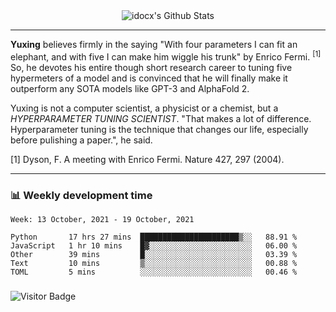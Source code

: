 <div align="center">
    <img align="center" src="https://github-readme-stats.vercel.app/api?username=idocx&show_icons=true&count_private=true&hide_border=true" alt="idocx's Github Stats"></img>
</div>

---

**Yuxing** believes firmly in the saying "With four parameters I can fit an elephant, and with five I can make him wiggle his trunk" by Enrico Fermi. <sup>[1]</sup> So, he devotes his entire though short research career to tuning five hypermeters of a model and is convinced that he will finally make it outperform any SOTA models like GPT-3 and AlphaFold 2.

Yuxing is not a computer scientist, a physicist or a chemist, but a *HYPERPARAMETER TUNING SCIENTIST*. "That makes a lot of difference. Hyperparameter tuning is the technique that changes our life, especially before pulishing a paper.", he said.

[1] Dyson, F. A meeting with Enrico Fermi. Nature 427, 297 (2004).


---

### 📊 Weekly development time
<!--START_SECTION:waka-->
```text
Week: 13 October, 2021 - 19 October, 2021

Python       17 hrs 27 mins  ██████████████████████▒░░   88.91 % 
JavaScript   1 hr 10 mins    █▓░░░░░░░░░░░░░░░░░░░░░░░   06.00 % 
Other        39 mins         █░░░░░░░░░░░░░░░░░░░░░░░░   03.39 % 
Text         10 mins         ▒░░░░░░░░░░░░░░░░░░░░░░░░   00.88 % 
TOML         5 mins          ░░░░░░░░░░░░░░░░░░░░░░░░░   00.46 % 
```
<!--END_SECTION:waka-->

### 

![Visitor Badge](https://visitor-badge.laobi.icu/badge?page_id=idocx.idocx)